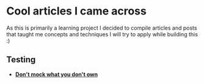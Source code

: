# Cool articles I came across
As this is primarily a learning project I decided to compile articles and posts that taught me concepts and techniques I will try to apply while building this :)

## Testing

- **[Don't mock what you don't own](https://github.com/testdouble/contributing-tests/wiki/Don't-mock-what-you-don't-own)**